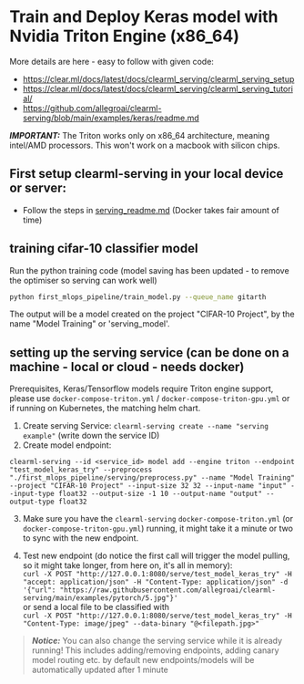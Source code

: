 
# Train and Deploy Keras model with Nvidia Triton Engine (x86_64)
More details are here - easy to follow with given code: 
- https://clear.ml/docs/latest/docs/clearml_serving/clearml_serving_setup
- https://clear.ml/docs/latest/docs/clearml_serving/clearml_serving_tutorial/
- https://github.com/allegroai/clearml-serving/blob/main/examples/keras/readme.md

**_IMPORTANT:_** The Triton works only on x86_64 architecture, meaning intel/AMD processors. This won't work on a macbook with silicon chips.

## First setup clearml-serving in your local device or server:
- Follow the steps in [serving_readme.md](https://github.com/GitarthVaishnav/First_MLOPS_Pipeline/blob/development/first_mlops_pipeline/serving/serving_readme.md)  (Docker takes fair amount of time)

## training cifar-10 classifier model


Run the python training code (model saving  has been updated - to remove the optimiser so serving can work well)

```bash
python first_mlops_pipeline/train_model.py --queue_name gitarth
```

The output will be a model created on the project "CIFAR-10 Project", by the name "Model Training" or 'serving_model'.

## setting up the serving service (can be done on a machine - local or cloud - needs docker)

Prerequisites, Keras/Tensorflow models require Triton engine support, please use `docker-compose-triton.yml` / `docker-compose-triton-gpu.yml` or if running on Kubernetes, the matching helm chart.

1. Create serving Service: `clearml-serving create --name "serving example"` (write down the service ID)
2. Create model endpoint: 

 `clearml-serving --id <service_id> model add --engine triton --endpoint "test_model_keras_try" --preprocess "./first_mlops_pipeline/serving/preprocess.py" --name "Model Training" --project "CIFAR-10 Project" --input-size 32 32 --input-name "input" --input-type float32 --output-size -1 10 --output-name "output" --output-type float32   
`

3. Make sure you have the `clearml-serving` `docker-compose-triton.yml` (or `docker-compose-triton-gpu.yml`) running, it might take it a minute or two to sync with the new endpoint.

4. Test new endpoint (do notice the first call will trigger the model pulling, so it might take longer, from here on, it's all in memory): \
  `curl -X POST "http://127.0.0.1:8080/serve/test_model_keras_try" -H "accept: application/json" -H "Content-Type: application/json" -d '{"url": "https://raw.githubusercontent.com/allegroai/clearml-serving/main/examples/pytorch/5.jpg"}'`
 \
  or send a local file to be classified with \
  `curl -X POST "http://127.0.0.1:8080/serve/test_model_keras_try" -H "Content-Type: image/jpeg" --data-binary "@<filepath.jpg>"`

> **_Notice:_**  You can also change the serving service while it is already running!
This includes adding/removing endpoints, adding canary model routing etc.
by default new endpoints/models will be automatically updated after 1 minute

